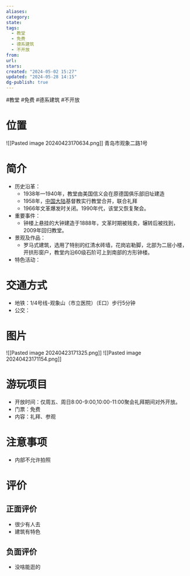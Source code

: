 ```yaml
---
aliases: 
category: 
state: 
tags:
  - 教堂
  - 免费
  - 德系建筑
  - 不开放
from: 
url: 
stars: 
created: "2024-05-02 15:27"
updated: "2024-05-28 14:15"
dg-publish: true
---
```

#教堂 #免费 #德系建筑 #不开放 
# 位置
![[Pasted image 20240423170634.png]]
青岛市观象二路1号
# 简介
- 历史沿革：
	- 1938年—1940年，教堂由美国信义会在原德国俱乐部旧址建造
	- 1958年，[中国大陆](https://baike.baidu.com/item/%E4%B8%AD%E5%9B%BD%E5%A4%A7%E9%99%86/0?fromModule=lemma_inlink)基督教实行教堂合并，联合礼拜
	- 1966年文革爆发时关闭。1990年代，该堂又恢复聚会。
- 重要事件：
	- 钟楼上悬挂的大钟建造于1888年，文革时期被贱卖，辗转后被找到，2009年回归教堂。
- 景观及作品：
	- 罗马式建筑，选用了特别的红清水砖墙，花岗岩勒脚，北部为二层小楼，开拱形窗户，教堂内沿60级石阶可上到南部的方形钟楼。
- 特色活动：
# 交通方式
- 地铁：1/4号线-观象山（市立医院）（E口）步行5分钟
- 公交：
# 图片
![[Pasted image 20240423171325.png]]
![[Pasted image 20240423171154.png]]
# 游玩项目
- 开放时间：仅周五、周日8:00-9:00,10:00-11:00聚会礼拜期间对外开放。
- 门票：免费
- 内容：礼拜、参观
# 注意事项
- 内部不允许拍照
# 评价
## 正面评价
- 很少有人去
- 建筑有特色
## 负面评价
- 没啥能逛的
